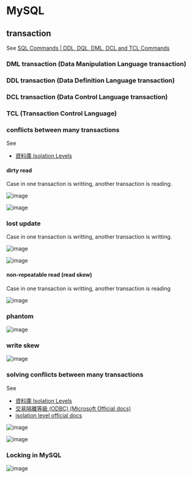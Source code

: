 # MySQL
## transaction
See [SQL Commands | DDL, DQL, DML, DCL and TCL Commands](https://www.geeksforgeeks.org/sql-ddl-dql-dml-dcl-tcl-commands/)
### DML transaction (Data Manipulation Language transaction)
### DDL transaction (Data Definition Language transaction)
### DCL transaction (Data Control Language transaction)
### TCL (Transaction Control Language)

### conflicts between many transactions
See 
+ [資料庫 Isolation Levels](https://totoroliu.medium.com/%E8%B3%87%E6%96%99%E5%BA%AB-isolation-levels-c587d3103ba4)
  
#### dirty read
Case in one transaction is writting, another transaction is reading.

![image](https://github.com/user-attachments/assets/2d40bc63-108b-4f25-bf27-c87c6851f2c8)

![image](https://github.com/user-attachments/assets/83c134fe-94c8-486a-be22-19201dbae06b)

### lost update
Case in one transaction is writting, another transaction is writting.

![image](https://github.com/user-attachments/assets/b280e73a-ae7d-4d34-b251-0984714f0878)

![image](https://github.com/user-attachments/assets/3d7fa25c-42a9-4f18-8251-32e4532e708a)

#### non-repeatable read (read skew)
Case in one transaction is writting, another transaction is reading

![image](https://github.com/user-attachments/assets/2a97a102-56f6-44db-a008-46b78c6907a2)

### phantom

![image](https://github.com/user-attachments/assets/8648ea86-1d53-48b5-b29e-d9afee85ee82)

### write skew

![image](https://github.com/user-attachments/assets/f8c04f4d-eaaf-4ff4-8eb6-b122b7dfa3b4)


### solving conflicts between many transactions
See 
+ [資料庫 Isolation Levels](https://totoroliu.medium.com/%E8%B3%87%E6%96%99%E5%BA%AB-isolation-levels-c587d3103ba4)
+ [交易隔離等級 (ODBC) (Microsoft Official docs)](https://learn.microsoft.com/zh-tw/sql/odbc/reference/develop-app/transaction-isolation-levels?view=sql-server-ver16)
+ [isolation level official docs](https://dev.mysql.com/doc/refman/8.4/en/glossary.html#glos_isolation_level)

![image](https://github.com/user-attachments/assets/1c71493f-82c7-4f21-b645-7d62d050d962)

![image](https://github.com/user-attachments/assets/cfc07995-2c32-4a6c-8528-970699f895fc)


### Locking in MySQL

![image](https://github.com/user-attachments/assets/6acf569d-2dbf-4e4f-8ba4-d75f926d682f)  
